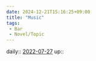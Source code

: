 ```yaml
---
date: 2024-12-21T15:16:25+09:00
title: "Music"
tags:
 - Bar
 - Novel/Topic
---
```


daily:: [2022-07-27](Daily_Note/2022-07-27.md)
up::


